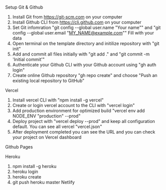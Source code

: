 Setup Git & Github
1. Install Git from https://git-scm.com on your computer
2. Install Github CLI from https://cli.github.com on your computer
3. Set Git infomration "git config --global user.name "Your name"" and "git config --global user.email "MY_NAME@example.com"" Fill with your data
4. Open terminal on the template directory and initilize repository with "git init"
5. Add and commit all files initially with "git add ." and "git commit -m 'Initial commit'"
6. Authenticate your Github CLI with your Github account using "gh auth login"
7. Create online Github repository "gh repo create" and choose "Push an existing local repository to GitHub"

Vercel
1. Install vercel CLI with "npm install -g vercel"
2. Create or login vercel account to the CLI with "vercel login"
3. Add production environment for optimized build "vercel env add NODE_ENV "production" --prod"
4. Deploy project with "vercel deploy --prod" and keep all configuration default.  You can see all vercel "vercel.json"
5. After deployment completed you can see the URL and you can check your project on Vercel dashboard

Github Pages

Heroku
1. npm install -g heroku
2. heroku login
3. heroku create
4. git push heroku master
Netlify